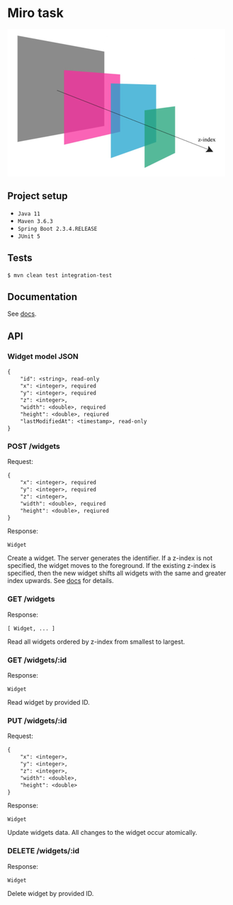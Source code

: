 # Miro task 
![Miro](docs/images/miro.png)

## Project setup
* `Java 11`
* `Maven 3.6.3`
* `Spring Boot 2.3.4.RELEASE`
* `JUnit 5`

## Tests

```
$ mvn clean test integration-test
```

## Documentation

See [docs](docs/Miro_Take_Home_Test_(Java).pdf).

## API

### Widget model JSON
```
{
    "id": <string>, read-only
    "x": <integer>, required
    "y": <integer>, required
    "z": <integer>,
    "width": <double>, required
    "height": <double>, reqiured
    "lastModifiedAt": <timestamp>, read-only
}
```

### POST /widgets

Request:
```
{
    "x": <integer>, required
    "y": <integer>, required
    "z": <integer>,
    "width": <double>, required
    "height": <double>, reqiured
}
```

Response:
```
Widget
```

Create a widget. The server generates the identifier. If a z-index is not specified, the widget moves to the foreground. If the existing
z-index is specified, then the new widget shifts all widgets with the same and
greater index upwards. See [docs](docs/Miro_Take_Home_Test_(Java).pdf) for details.

### GET /widgets

Response:
```
[ Widget, ... ]
```

Read all widgets ordered by z-index from smallest to largest.

### GET /widgets/:id

Response:
```
Widget
```

Read widget by provided ID.

### PUT /widgets/:id

Request:
```
{
    "x": <integer>,
    "y": <integer>,
    "z": <integer>,
    "width": <double>,
    "height": <double>
}
```

Response:
```
Widget
```

Update widgets data. All changes to the widget occur atomically.

### DELETE /widgets/:id

Response:
```
Widget
```

Delete widget by provided ID.